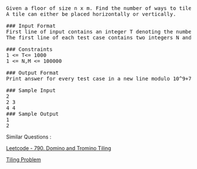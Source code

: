 <pre>
Given a floor of size n x m. Find the number of ways to tile the floor with tiles of size 1 x m . 
A tile can either be placed horizontally or vertically.

### Input Format
First line of input contains an integer T denoting the number of test cases. Then T test cases follow.
The first line of each test case contains two integers N and M.

### Constraints
1 <= T<= 1000
1 <= N,M <= 100000

### Output Format
Print answer for every test case in a new line modulo 10^9+7.

### Sample Input
2
2 3
4 4
### Sample Output
1
2
</pre>
Similar Questions : 

[Leetcode - 790. Domino and Tromino Tiling](https://leetcode.com/problems/domino-and-tromino-tiling/)

[Tiling Problem](https://www.geeksforgeeks.org/tiling-problem/)

